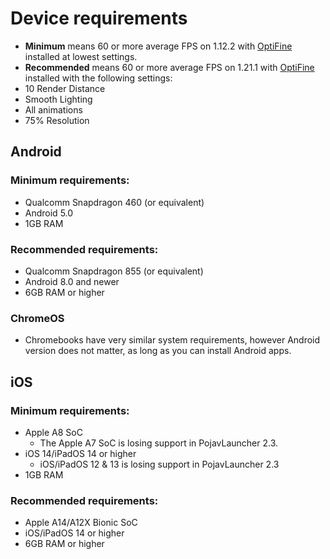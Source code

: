 # Device requirements
- **Minimum** means 60 or more average FPS on 1.12.2 with [OptiFine](https://optifine.net/downloads) installed at lowest settings.
- **Recommended** means 60 or more average FPS on 1.21.1 with [OptiFine](https://optifine.net/downloads) installed with the following settings:
- 10 Render Distance
- Smooth Lighting
- All animations
- 75% Resolution
## Android

### Minimum requirements:
- Qualcomm Snapdragon 460 (or equivalent)
- Android 5.0
- 1GB RAM

### Recommended requirements:
- Qualcomm Snapdragon 855 (or equivalent)
- Android 8.0 and newer
- 6GB RAM or higher

### ChromeOS
- Chromebooks have very similar system requirements, however Android version does not matter, as long as you can install Android apps.

## iOS

### Minimum requirements:
- Apple A8 SoC
   - The Apple A7 SoC is losing support in PojavLauncher 2.3.
- iOS 14/iPadOS 14 or higher
   - iOS/iPadOS 12 & 13 is losing support in PojavLauncher 2.3
- 1GB RAM

### Recommended requirements:
- Apple A14/A12X Bionic SoC
- iOS/iPadOS 14 or higher
- 6GB RAM or higher
